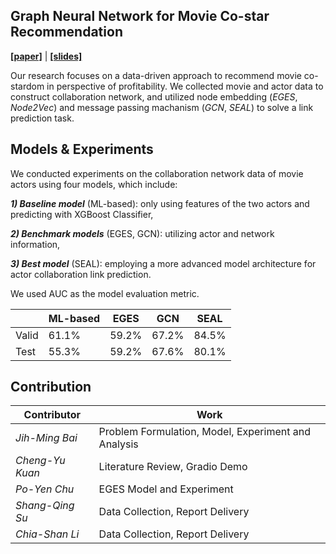 
## Graph Neural Network for Movie Co-star Recommendation

[**[paper]**](https://drive.google.com/file/d/1IgunKXLMQ79FNa_EPTB9jD0qhMjMNF9f/view?usp=drive_link) | [**[slides]**](https://drive.google.com/file/d/1iwTejAxF8fyCZaaDBvE6iDzNs33SaQI1/view?usp=drive_link)

Our research focuses on a data-driven approach to recommend movie co-stardom in perspective of profitability. We collected movie and actor data to construct collaboration network, and utilized node embedding (*EGES*, *Node2Vec*) and message passing machanism (*GCN*, *SEAL*) to solve a link prediction task.

## Models & Experiments

We conducted experiments on the collaboration network data of movie actors using
four models, which include:

***1) Baseline model*** (ML-based): only using features of the
two actors and predicting with XGBoost Classifier, 

***2) Benchmark models*** (EGES,
GCN): utilizing actor and network information, 

***3) Best model*** (SEAL): employing a more advanced model architecture for actor collaboration link prediction. 

We used AUC as the model evaluation metric.

|       | ML-based |  EGES  | GCN | SEAL |
|-------|----------|--------|-----|------|
| Valid |   61.1%  |  59.2% | 67.2% | 84.5% |
| Test  |   55.3%  |  59.2% | 67.6% | 80.1% |

## Contribution

| Contributor | Work |
|-------------|------|
| *Jih-Ming Bai* | Problem Formulation, Model, Experiment and Analysis |
| *Cheng-Yu Kuan* | Literature Review, Gradio Demo   |
| *Po-Yen Chu*    | EGES Model and Experiment       |
| *Shang-Qing Su* | Data Collection, Report Delivery |
| *Chia-Shan Li*  | Data Collection, Report Delivery |

